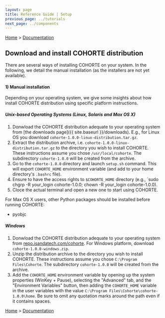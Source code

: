 ```yaml
---
layout: page
title: Reference Guide | Setup
previous_page: ../tutorials
next_page: ../components
---
```


[Home](../../../) > [Documentation](../)

<div id="one-page-generator-start"></div>

## Download and install COHORTE distribution

There are several ways of installing COHORTE on your system. In the following, we detail the manual installation (as the installers are not yet available).

#### 1) Manual installation

Depending on your operating system, we give some insights about how install COHORTE distribution using specific platform instructions.

##### Unix-based Operating Systems (Linux, Solaris and Max OS X)

1. Donwload the COHORTE distribution adequate to your operating system from [the downloads page]({{ site.baseurl }}/downloads). E.g., for Linux OS you download `cohorte-1.0.0-linux-distribution.tar.gz`.
2. Extract the distribution archive, i.e. `cohorte-1.0.0-linux-distribution.tar.gz` to the directory you wish to install COHORTE. These instructions assume you chose `/usr/local/cohorte`. The subdirectory `cohorte-1.0.0` will be created from the archive.
3. Go to the `cohorte-1.0.0` directory and launch `setup.sh` command. This will export `COHORTE_HOME` environment variable (and add to your home directory's `.bashrc` file).
4. Ensure to have the access rights to `$COHORTE_HOME` directory (e.g., `sudo chgrp -R your_login cohorte-1.0.0; chown -R your_login cohorte-1.0.0).
5. Cloce the actual terminal and open a new one to start using COHORTE.

For Max OS X users, other Python packages should be installed before running COHORTE:

 * pyobjc

##### Windows

1. Donwload the COHORTE distribution adequate to your operating system from [repo.isandatech.com/cohorte](http://repo.isandatech.com/cohorte). For Windows platform, download `cohorte-1.0.0-windows.zip`.
2. Unzip the distribution archive to the directory you wish to install COHORTE. These instructions assume you chose `C:\Program Files\Cohorte`. The subdirectory `cohorte-1.0.0` will be created from the archive.
3. Add the `COHORTE_HOME` environment variable by opening up the system properties (WinKey + Pause), selecting the "Advanced" tab, and the "Environment Variables" button, then adding the `COHORTE_HOME` variable in the user variables with the value `C:\Program Files\Cohorte\cohorte-1.0.0\home`. Be sure to omit any quotation marks around the path even if it contains spaces. 


<div id="one-page-generator-end"></div>



[Home](../../../) > [Documentation](../)
